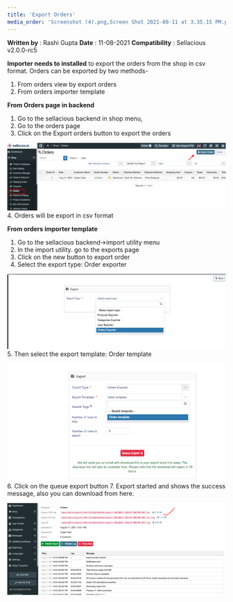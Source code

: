 ```yaml
---
title: 'Export Orders'
media_order: 'Screenshot (4).png,Screen Shot 2021-08-11 at 3.35.15 PM.png,Screen Shot 2021-08-11 at 3.35.29 PM.png,Screen Shot 2021-08-11 at 3.35.39 PM.png,Screenshot 2021-08-11 at 4.02.19 PM.png'
---
```


**Written by** : Rashi Gupta
**Date** : 11-08-2021
**Compatibility** : Sellacious v2.0.0-rc5

**Importer needs to installed** to export the orders from the shop in csv format. Orders can be exported by two methods-

1. From orders view by export orders
2. From orders importer template

**From Orders page in backend**
1. Go to the sellacious backend in shop menu,
2. Go to the orders page
3. Click on the Export orders button to export the orders

![Screenshot%20%284%29](Screenshot%20%284%29.png "Screenshot%20%284%29")
4. Orders will be export in csv format

**From orders importer template**
1. Go to the sellacious backend->import utility menu
2. In the import utility. go to the exports page
3. Click on the new button to export order
4. Select the export type: Order exporter

![Screen%20Shot%202021-08-11%20at%203.35.15%20PM](Screen%20Shot%202021-08-11%20at%203.35.15%20PM.png "Screen%20Shot%202021-08-11%20at%203.35.15%20PM")
5. Then select the export template: Order template

![Screen%20Shot%202021-08-11%20at%203.35.29%20PM](Screen%20Shot%202021-08-11%20at%203.35.29%20PM.png "Screen%20Shot%202021-08-11%20at%203.35.29%20PM")
6. Click on the queue export button
7. Export started and shows the success message, also you can download from here.

![Screenshot%202021-08-11%20at%204.02.19%20PM](Screenshot%202021-08-11%20at%204.02.19%20PM.png "Screenshot%202021-08-11%20at%204.02.19%20PM")
